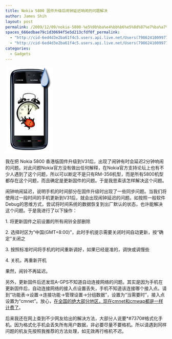 ```yaml
---
title: Nokia 5800 固件升级后闹钟延迟响闹的问题解决
author: James Shih
layout: post
permalink: /2009/12/09/nokia-5800-%e5%9b%ba%e4%bb%b6%e5%8d%87%e7%ba%a7%e5%90%8e%e9%97%b9%e9%92%9f%e5%bb%b6%e8%bf%9f%e5%93%8d%e9%97%b9%e7%9a%84%e9%97%ae%e9%a2%98%e8%a7%a3%e5%86%b3/
spaces_666edbae79c1d30694f5e5d213cfdf0f_permalink:
  - "http://cid-6ed4d3e2ba61f4c5.users.api.live.net/Users(7986241009977783493)/Blogs('6ED4D3E2BA61F4C5!102')/Entries('6ED4D3E2BA61F4C5!782')?authkey=72j5ZQnBJYQ%24"
  - "http://cid-6ed4d3e2ba61f4c5.users.api.live.net/Users(7986241009977783493)/Blogs('6ED4D3E2BA61F4C5!102')/Entries('6ED4D3E2BA61F4C5!782')?authkey=72j5ZQnBJYQ%24"
categories:
  - Gadgets
---
```

<div id="msgcns!6ED4D3E2BA61F4C5!782" class="bvMsg">
  <p>
    <a href="/media/legacy/2009/12/nokia5800alarmclockbug5b25d.png" rel="WLPP"><img style="border-bottom:0;border-left:0;display:inline;border-top:0;border-right:0;" title="Nokia5800AlarmClockBug" border="0" alt="Nokia5800AlarmClockBug" src="/media/legacy/2009/12/nokia5800alarmclockbug5b25d.png?w=149" width="149" height="270" /></a>
  </p>
  
  <p>
    我在把 Nokia 5800 香港版固件升级到V31后，出现了闹钟有时会延迟2分钟响闹的问题。对此问题Nokia官方没有做出任何解释，在Nokia官方支持论坛上也有不少人遇到了这个问题，所以可以断定不是只有RM-356机型，而是所有5800机型都存在这个问题，而且确定是更新固件的问题。于是我思索该怎样解决这个问题。
  </p>
  
  <p>
    闹钟响闹延迟，说明手机的时间部分在固件升级时出现了一些同步问题。当我们将使用过一段时间的手机更新到V31后，就会出现闹钟延迟的问题。如按照一般软件Debug的思维方式，尝试将时间系统的数据恢复到出厂默认的状态，也许能解决这个问题。于是我进行了以下操作：
  </p>
  
  <p>
    1. 将更新固件之前设置的所有闹铃全部删除
  </p>
  
  <p>
    2. 选择时区为“中国(GMT+8:00)”，此时手机提示需要关闭时间自动更新，按“确定”关闭之
  </p>
  
  <p>
    3. 按照标准时间将手机的时间重新调好，如果已经是准的，调快或调慢些
  </p>
  
  <p>
    4. 关机，再重新开机
  </p>
  
  <p>
    果然，闹铃不再延迟。
  </p>
  
  <p>
    另外，更新固件后还发现A-GPS不知道自动连接网络的问题。其实是因为手机在更新固件后，自动连接网络的接入点设置丢失，手机不知道该连接哪个接入点。请到“功能表->设置->连接功能->管理设置->分组数据”，设置为“当需要时”，接入点设置为“cmnet”。放心，<a href="http://hyjk2000.spaces.live.com/blog/cns!6ED4D3E2BA61F4C5!618.entry" target="_blank">在全国的绝大部分地区，现在cmnet和cmwap都是一样计费了</a>。
  </p>
  
  <p>
    后来我还在网上查到不少网友给出的解决方法，大部分人说要*#7370#格式化手机。因为格式化手机会丢失所有用户数据，非必要尽量不要格机。所以请遇到同样问题的机友先按照我推荐的方法处理，如无效再行格机不迟。
  </p>
</div>
